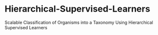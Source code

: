 # Hierarchical-Supervised-Learners
Scalable Classification of Organisms into a Taxonomy Using Hierarchical Supervised Learners
